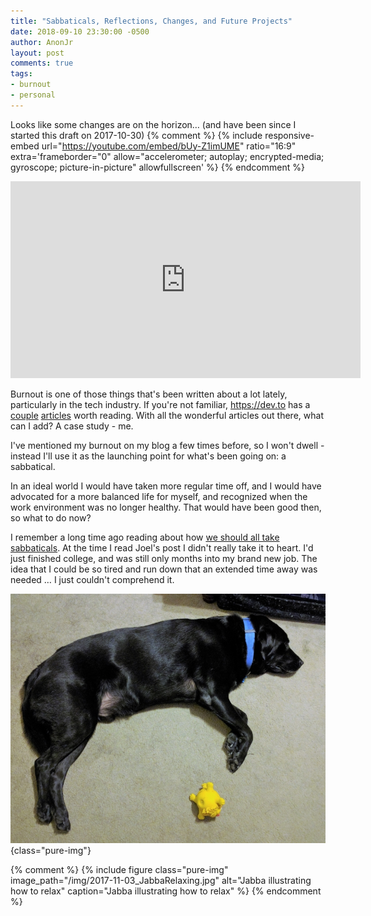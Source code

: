 ```yaml
---
title: "Sabbaticals, Reflections, Changes, and Future Projects"
date: 2018-09-10 23:30:00 -0500
author: AnonJr
layout: post
comments: true
tags:
- burnout
- personal
---
```


Looks like some changes are on the horizon&hellip; (and have been since I started this draft on 2017-10-30)
{% comment %}
{% include responsive-embed url="https://youtube.com/embed/bUy-Z1imUME" ratio="16:9" extra='frameborder="0" allow="accelerometer; autoplay; encrypted-media; gyroscope; picture-in-picture" allowfullscreen' %}
{% endcomment %}
<iframe width="560" height="315" src="https://youtube.com/embed/bUy-Z1imUME" frameborder="0" allow="accelerometer; autoplay; encrypted-media; gyroscope; picture-in-picture" allowfullscreen></iframe>


Burnout is one of those things that's been written about a lot lately, particularly in the tech industry. If you're not familiar, https://dev.to has a [couple][5] [articles][4] worth reading. With all the wonderful articles out there, what can I add? A case study - me.

I've mentioned my burnout on my blog a few times before, so I won't dwell - instead I'll use it as the launching point for what's been going on: a sabbatical.

In an ideal world I would have taken more regular time off, and I would have advocated for a more balanced life for myself, and recognized when the work environment was no longer healthy. That would have been good then, so what to do now?

I remember a long time ago reading about how [we should all take sabbaticals][1]. At the time I read Joel's post I didn't really take it to heart. I'd just finished college, and was still only months into my brand new job. The idea that I could be so tired and run down that an extended time away was needed &hellip; I just couldn't comprehend it.

![Jabba illustrating how to relax](/img/2017-11-03_JabbaRelaxing.jpg 'Jabba illustrating how to relax'){class="pure-img"}

{% comment %}
{% include figure class="pure-img" image_path="/img/2017-11-03_JabbaRelaxing.jpg" alt="Jabba illustrating how to relax" caption="Jabba illustrating how to relax" %}
{% endcomment %}

[1]: https://www.joelonsoftware.com/2000/03/18/more-on-sabbaticals/
[2]: https://www.popehat.com/2015/05/21/happy-to-be-here/
[3]: http://thebloggess.com/furiously-happy/
[4]: https://dev.to/wolfemurray/burnout-8hk
[5]: https://dev.to/mary_grace/burnout-what-happens-when-you-take-on-too-much-74d